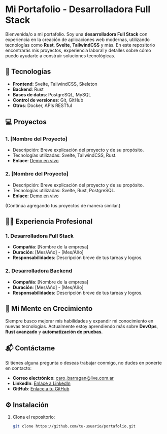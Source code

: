 # Mi Portafolio - Desarrolladora Full Stack

Bienvenida/o a mi portafolio. Soy una **desarrolladora Full Stack** con experiencia en la creación de aplicaciones web modernas, utilizando tecnologías como **Rust**, **Svelte**, **TailwindCSS** y más. En este repositorio encontrarás mis proyectos, experiencia laboral y detalles sobre cómo puedo ayudarte a construir soluciones tecnológicas.

## 🚀 Tecnologías

- **Frontend**: Svelte, TailwindCSS, Skeleton
- **Backend**: Rust
- **Bases de datos**: PostgreSQL, MySQL
- **Control de versiones**: Git, GitHub
- **Otros**: Docker, APIs RESTful

## 💻 Proyectos

### 1. **[Nombre del Proyecto]**
   - Descripción: Breve explicación del proyecto y de su propósito.
   - Tecnologías utilizadas: Svelte, TailwindCSS, Rust.
   - **Enlace**: [Demo en vivo](http://link-a-tu-proyecto.com)
   
### 2. **[Nombre del Proyecto]**
   - Descripción: Breve explicación del proyecto y de su propósito.
   - Tecnologías utilizadas: Svelte, Rust, PostgreSQL.
   - **Enlace**: [Demo en vivo](http://link-a-tu-proyecto.com)

(Continúa agregando tus proyectos de manera similar.)

## 🧑‍💻 Experiencia Profesional

### 1. **Desarrolladora Full Stack**  
   - **Compañía**: [Nombre de la empresa]
   - **Duración**: [Mes/Año] - [Mes/Año]
   - **Responsabilidades**: Descripción breve de tus tareas y logros.

### 2. **Desarrolladora Backend**  
   - **Compañía**: [Nombre de la empresa]
   - **Duración**: [Mes/Año] - [Mes/Año]
   - **Responsabilidades**: Descripción breve de tus tareas y logros.

## 🌱 Mi Mente en Crecimiento

Siempre busco mejorar mis habilidades y expandir mi conocimiento en nuevas tecnologías. Actualmente estoy aprendiendo más sobre **DevOps**, **Rust avanzado** y **automatización de pruebas**. 

## 📬 Contáctame

Si tienes alguna pregunta o deseas trabajar conmigo, no dudes en ponerte en contacto:

- **Correo electrónico**: [caro_barragan@live.com.ar](mailto:tu-email@dominio.com)
- **LinkedIn**: [Enlace a LinkedIn](https://www.linkedin.com/in/caro-barragan/)
- **GitHub**: [Enlace a tu GitHub](https://github.com/tu-usuario)

## ⚙️ Instalación

1. Clona el repositorio:
   ```bash
   git clone https://github.com/tu-usuario/portafolio.git

